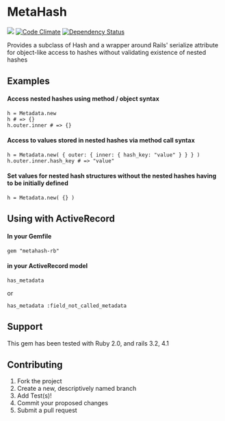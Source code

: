 MetaHash
========

[![](https://ci.solanolabs.com:443/TinderBox/MetaHash/badges/110842.png?badge_token=a5097ea0ff487d291e94285ed9e4c8fabeca5fd1)](https://ci.solanolabs.com:443/TinderBox/MetaHash/suites/110842)
[![Code Climate](https://codeclimate.com/github/NullVoxPopuli/MetaHash/badges/gpa.svg)](https://codeclimate.com/github/NullVoxPopuli/MetaHash)
[![Dependency Status](https://gemnasium.com/NullVoxPopuli/MetaHash.svg)](https://gemnasium.com/NullVoxPopuli/MetaHash)


Provides a subclass of Hash and a wrapper around Rails' serialize attribute for object-like access to hashes without validating existence of nested hashes

##  Examples
#### Access nested hashes using method / object syntax

    h = Metadata.new
    h # => {}
    h.outer.inner # => {}

#### Access to values stored in nested hashes via method call syntax

    h = Metadata.new( { outer: { inner: { hash_key: "value" } } } )
    h.outer.inner.hash_key # => "value"

#### Set values for nested hash structures without the nested hashes having to be initially defined

    h = Metadata.new( {} )

## Using with ActiveRecord

#### In your Gemfile

    gem "metahash-rb"

#### in your ActiveRecord model

    has_metadata

or

    has_metadata :field_not_called_metadata


## Support

This gem has been tested with Ruby 2.0, and rails 3.2, 4.1


## Contributing

1. Fork the project
2. Create a new, descriptively named branch
3. Add Test(s)!
4. Commit your proposed changes
5. Submit a pull request
